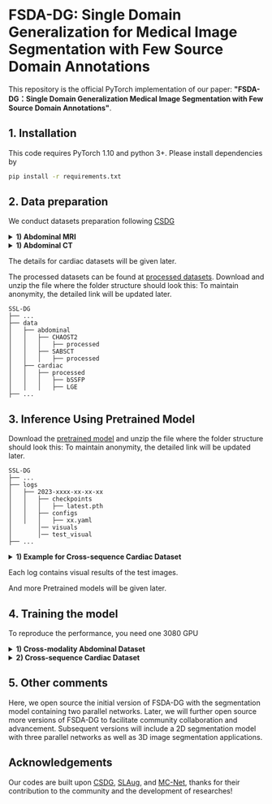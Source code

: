 # FSDA-DG: Single Domain Generalization for Medical Image Segmentation with Few Source Domain Annotations


This repository is the official PyTorch implementation of our paper: **"FSDA-DG：Single Domain Generalization Medical Image Segmentation with Few Source Domain Annotations"**.

## 1. Installation

This code requires PyTorch 1.10 and python 3+. Please install dependencies by
```bash
pip install -r requirements.txt
```


## 2. Data preparation

We conduct datasets preparation following [CSDG](https://github.com/cheng-01037/Causality-Medical-Image-Domain-Generalization)

<details>
  <summary>
    <b>1) Abdominal MRI</b>
  </summary>

0. Download [Combined Healthy Abdominal Organ Segmentation dataset](https://chaos.grand-challenge.org/) and put the `/MR` folder under `./data/CHAOST2/` directory

1. Converting downloaded data (T2 SPIR) to `nii` files in 3D for the ease of reading.

run `./data/abdominal/CHAOST2/s1_dcm_img_to_nii.sh` to convert dicom images to nifti files.

run `./data/abdominal/CHAOST2/png_gth_to_nii.ipynp` to convert ground truth with `png` format to nifti.

2. Pre-processing downloaded images

run `./data/abdominal/CHAOST2/s2_image_normalize.ipynb`

run `./data/abdominal/CHAOST2/s3_resize_roi_reindex.ipynb`

The processed dataset is stored in `./data/abdominal/CHAOST2/processed/`

</details>

<details>
  <summary>
    <b>1) Abdominal CT</b>
  </summary>

0. Download [Synapse Multi-atlas Abdominal Segmentation dataset](https://www.synapse.org/#!Synapse:syn3193805/wiki/217789) and put the `/img` and `/label` folders under `./data/SABSCT/CT/` directory

1.Pre-processing downloaded images

run `./data/abdominal/SABS/s1_intensity_normalization.ipynb` to apply abdominal window.

run `./data/abdominal/SABS/s2_remove_excessive_boundary.ipynb` to remove excessive blank region. 

run `./data/abdominal/SABS/s3_resample_and_roi.ipynb` to do resampling and roi extraction.
</details>

The details for cardiac datasets will be given later.

The processed datasets can be found at [processed datasets](). Download and unzip the file where the folder structure should look this:
To maintain anonymity, the detailed link will be updated later.

```none
SSL-DG
├── ...
├── data
│   ├── abdominal
│   │   ├── CHAOST2
│   │   │   ├── processed
│   │   ├── SABSCT
│   │   │   ├── processed
│   ├── cardiac
│   │   ├── processed
│   │   │   ├── bSSFP
│   │   │   ├── LGE
├── ...
```

## 3. Inference Using Pretrained Model
Download the [pretrained model]() and unzip the file where the folder structure should look this:
To maintain anonymity, the detailed link will be updated later.
```none
SSL-DG
├── ...
├── logs
│   ├── 2023-xxxx-xx-xx-xx
│   │   ├── checkpoints
│   │   │   ├── latest.pth
│   │   ├── configs
│   │   │   ├── xx.yaml
│       │── visuals 
│       │── test_visual 
├── ...
```

<details>
  <summary>
    <b>1)  Example for Cross-sequence Cardiac Dataset</b>
  </summary>

For direction bSSFP -> LEG with 50% annotated samples (DICE 85.87), run the command 
```bash
python test.py -r logs/2023-07-31T10-47-53_seed22_efficientUnet_bSSFP_to_LEG_labelnum_0.5 
```
For direction LEG -> BSSFP with 20% annotated samples (DICE 83.15), run the command 
```bash
test.py -r logs/2023-08-01T19-14-19_seed22_efficientUnet_LEG_to_BSSFP_labelnum_0.2
```
</details>


Each log contains visual results of the test images.


And more Pretrained models will be given later.

## 4. Training the model
To reproduce the performance, you need one 3080 GPU

<details>
  <summary>
    <b>1) Cross-modality Abdominal Dataset</b>
  </summary>

For direction CT -> MRI, run the command 
```bash
python main.py --base configs/efficientUnet_SABSCT_to_CHAOS.yaml --seed 22 --labeled_bs 0.5  --labelnum 0.1/0.2/0.5
```

For direction MRI -> CT, run the command 
```bash
python main.py --base configs/efficientUnet_CHAOS_to_SABSCT.yaml --seed 22 --labeled_bs 0.5  --labelnum 0.1/0.2/0.5
```
</details>

<details>
  <summary>
    <b>2)  Cross-sequence Cardiac Dataset</b>
  </summary>

For direction bSSFP -> LEG, run the command 
```bash
python main.py --base configs/efficientUnet_bSSFP_to_LEG.yaml --seed 22 --labeled_bs 0.5  --labelnum 0.1/0.2/0.5
```

For direction LEG -> bSSFP, run the command 
```bash
python main.py --base configs/efficientUnet_LEG_to_bSSFP.yaml --seed 22 --labeled_bs 0.5  --labelnum 0.1/0.2/0.5
```
</details>


## 5. Other comments
Here, we open source the initial version of FSDA-DG with the segmentation model containing two parallel networks.  Later, we will further open source more versions of FSDA-DG to facilitate community collaboration and advancement.  Subsequent versions will include a 2D segmentation model with three parallel networks as well as 3D image segmentation applications.


## Acknowledgements

Our codes are built upon [CSDG](https://github.com/cheng-01037/Causality-Medical-Image-Domain-Generalization), [SLAug](https://github.com/Kaiseem/SLAug), and [MC-Net](https://github.com/ycwu1997/MC-Net), thanks for their contribution to the community and the development of researches!



